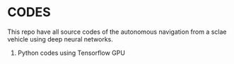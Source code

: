 # CODES

This repo have all source codes of the autonomous navigation from a sclae vehicle using deep neural networks.

1. Python codes using Tensorflow GPU
